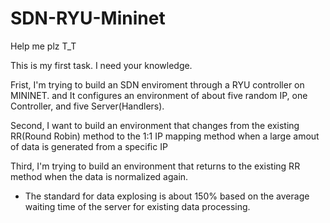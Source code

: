 # SDN-RYU-Mininet
Help me plz T_T

This is my first task.
I need your knowledge.

Frist,
I'm trying to build an SDN enviroment through a RYU controller on MININET.
and It configures an environment of about five random IP, one Controller, and five Server(Handlers).

Second,
I want to build an environment that changes from the existing RR(Round Robin) method to the
1:1 IP mapping method when a large amout of data is generated from a specific IP

Third,
I'm trying to build an environment that returns to the existing RR method when the data is 
normalized again.

* The standard for data explosing is about 150% based on the average waiting time of the server 
  for existing data processing.
